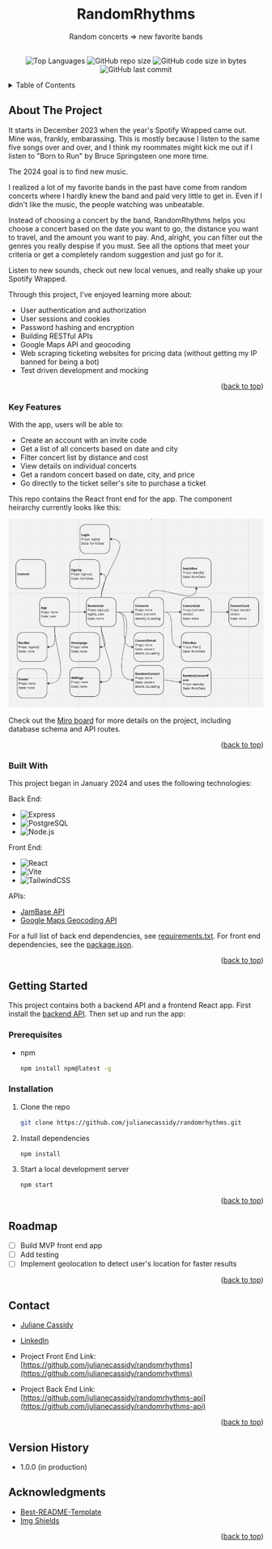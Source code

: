 <a name="readme-top"></a>
<div align="center">

  <h1 align="center">RandomRhythms</h1>

  <p align="center">
    Random concerts => new favorite bands
    <br />
    <br />
    <!-- <a href="https://julianecassidy.com/" target="_blank">Demo</a> -->
    </p>
</div>
<div align="center">

![Top Languages](https://img.shields.io/github/languages/top/julianecassidy/randomrhythms)
![GitHub repo size](https://img.shields.io/github/repo-size/julianecassidy/randomrhythms)
![GitHub code size in bytes](https://img.shields.io/github/languages/code-size/julianecassidy/randomrhythms)
![GitHub last commit](https://img.shields.io/github/last-commit/julianecassidy/randomrhythms)
<!-- ![GitHub](https://img.shields.io/github/license/julianecassidy/randomrhythms) -->

</div>

<!-- TABLE OF CONTENTS -->
<details>
  <summary>Table of Contents</summary>
  <ol>
    <li>
      <a href="#about-the-project">About The Project</a>
      <ul>
         <!-- <li><a href="#screenshots">Screenshots</a></li> -->
        <li><a href="#key-features">Key Features</a></li>
        <li><a href="#built-with">Built With</a></li>
      </ul>
    </li>
    <li>
      <a href="#getting-started">Getting Started</a>
    </li>
    <li><a href="#usage">Usage</a></li>
    <li><a href="#roadmap">Roadmap</a></li>
    <li><a href="#contributing">Contributing</a></li>
    <!-- <li><a href="#license">License</a></li> -->
    <li><a href="#contact">Contact</a></li>
    <li><a href="#acknowledgments">Acknowledgments</a></li>
  </ol>
</details>

<!-- ABOUT THE PROJECT -->

## About The Project

It starts in December 2023 when the year's Spotify Wrapped came out. Mine was, frankly, embarassing. This is mostly because I listen to the same five songs over and over, and I think my roommates might kick me out if I listen to "Born to Run" by Bruce Springsteen one more time.

The 2024 goal is to find new music.

I realized a lot of my favorite bands in the past have come from random concerts where I hardly knew the band and paid very little to get in. Even if I didn't like the music, the people watching was unbeatable.

Instead of choosing a concert by the band, RandomRhythms helps you choose a concert based on the date you want to go, the distance you want to travel, and the amount you want to pay. And, alright, you can filter out the genres you really despise if you must. See all the options that meet your criteria or get a completely random suggestion and just go for it.

Listen to new sounds, check out new local venues, and really shake up your Spotify Wrapped.

Through this project, I've enjoyed learning more about:

- User authentication and authorization
- User sessions and cookies
- Password hashing and encryption
- Building RESTful APIs
- Google Maps API and geocoding
- Web scraping ticketing websites for pricing data (without getting my IP banned for being a bot)
- Test driven development and mocking

<p align="right">(<a href="#readme-top">back to top</a>)</p>

<!-- ### Screenshots

<p>
  <img src="static/images/screenshots/timeline.png" alt="Logged In Timeline">
  <br>
  <em>Logged-In Timeline</em>
</p>

<p>
  <img src="static/images/screenshots/profile.png" alt="User Profile Page">
  <br>
  <em>User Profile Page</em>
</p>

<p>
  <img src="static/images/screenshots/followers.png" alt="Followers Listing Page">
  <br>
  <em>Followers Listing Page</em>
</p>

<p align="right">(<a href="#readme-top">back to top</a>)</p> -->

### Key Features

With the app, users will be able to:

- Create an account with an invite code
- Get a list of all concerts based on date and city
- Filter concert list by distance and cost
- View details on individual concerts
- Get a random concert based on date, city, and price
- Go directly to the ticket seller's site to purchase a ticket

This repo contains the React front end for the app. The component heirarchy currently looks like this:

![React Component Heirarchy](/react-heirarchy.PNG)

Check out the [Miro board](https://miro.com/app/board/uXjVNCfgqA8=/) for more details on the project, including database schema and API routes.

<p align="right">(<a href="#readme-top">back to top</a>)</p>

### Built With

This project began in January 2024 and uses the following technologies:

Back End:
- ![Express][Express]
- ![PostgreSQL][PostgreSQL]
- ![Node.js][Node.js]

Front End:
- ![React][React]
- ![Vite][Vite]
- ![TailwindCSS][TailwindCSS]

APIs:
- [JamBase API](https://apidocs.jambase.com/)
- [Google Maps Geocoding API](https://developers.google.com/maps/documentation/geocoding/overview)

For a full list of back end dependencies, see [requirements.txt](https://github.com/julianecassidy/randomrhythms-api/blob/master/requirements.txt). For front end
dependencies, see the [package.json](https://github.com/julianecassidy/randomrhythms/blob/master/package.json).

<p align="right">(<a href="#readme-top">back to top</a>)</p>

<!-- GETTING STARTED -->

## Getting Started

This project contains both a backend API and a frontend React app. First install
the [backend API](https://github.com/julianecassidy/randomrhythms-api). Then
set up and run the app:

### Prerequisites

* npm
  ```sh
  npm install npm@latest -g

### Installation

1. Clone the repo
   ```sh
   git clone https://github.com/julianecassidy/randomrhythms.git
   ```
2. Install dependencies
   ```sh
   npm install
   ```
3. Start a local development server
    ```sh
    npm start
    ```

<p align="right">(<a href="#readme-top">back to top</a>)</p>

<!-- ROADMAP -->

## Roadmap

- [ ] Build MVP front end app
- [ ] Add testing
- [ ] Implement geolocation to detect user's location for faster results

<p align="right">(<a href="#readme-top">back to top</a>)</p>

<!-- CONTRIBUTING -->

<!-- LICENSE -->


<!-- CONTACT -->

## Contact

- [Juliane Cassidy](https://julianecassidy.com)
- [LinkedIn](https://www.linkedin.com/in/julianemcassidy/)

- Project Front End Link: [https://github.com/julianecassidy/randomrhythms](https://github.com/julianecassidy/randomrhythms)
- Project Back End Link: [https://github.com/julianecassidy/randomrhythms-api](https://github.com/julianecassidy/randomrhythms-api)


<p align="right">(<a href="#readme-top">back to top</a>)</p>

<!-- VERSION HISTORY -->

## Version History
- 1.0.0 (in production)

<!-- ACKNOWLEDGMENTS -->

## Acknowledgments

- [Best-README-Template](https://github.com/othneildrew/Best-README-Template)
- [Img Shields](https://shields.io)

<p align="right">(<a href="#readme-top">back to top</a>)</p>

<!-- TECHNOLOGY BADGES -->


[React]: https://img.shields.io/badge/React-61DAFB?logo=react&logoColor=white
[Vite]: https://img.shields.io/badge/Vite-61a5ff?logo=vite&logoColor=black
[TailwindCSS]: https://img.shields.io/badge/Tailwind-38bdf8?logo=tailwindcss&logoColor=white
[Express]: https://img.shields.io/badge/Express-000000?logo=express&logoColor=white
[Node.js]: https://img.shields.io/badge/Node.js-339933?logo=node.js&logoColor=white
[PostgreSQL]: https://img.shields.io/badge/PostgreSQL-4169E1?logo=postgresql&logoColor=white
